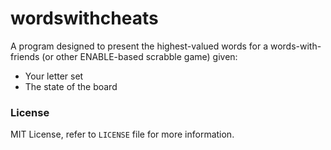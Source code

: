 # wordswithcheats

A program designed to present the highest-valued words for a words-with-friends
(or other ENABLE-based scrabble game) given:

* Your letter set
* The state of the board

### License

MIT License, refer to `LICENSE` file for more information.

